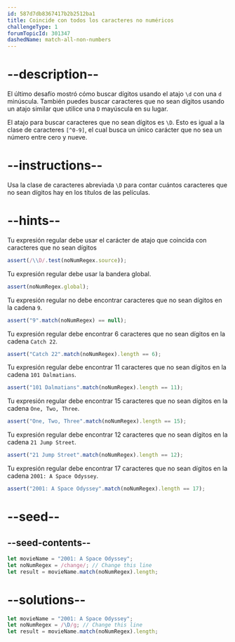 ```yaml
---
id: 587d7db8367417b2b2512ba1
title: Coincide con todos los caracteres no numéricos
challengeType: 1
forumTopicId: 301347
dashedName: match-all-non-numbers
---
```


# --description--

El último desafío mostró cómo buscar dígitos usando el atajo `\d` con una `d` minúscula. También puedes buscar caracteres que no sean dígitos usando un atajo similar que utilice una `D` mayúscula en su lugar.

El atajo para buscar caracteres que no sean dígitos es `\D`. Esto es igual a la clase de caracteres `[^0-9]`, el cual busca un único carácter que no sea un número entre cero y nueve.

# --instructions--

Usa la clase de caracteres abreviada `\D` para contar cuántos caracteres que no sean dígitos hay en los títulos de las películas.

# --hints--

Tu expresión regular debe usar el carácter de atajo que coincida con caracteres que no sean dígitos

```js
assert(/\\D/.test(noNumRegex.source));
```

Tu expresión regular debe usar la bandera global.

```js
assert(noNumRegex.global);
```

Tu expresión regular no debe encontrar caracteres que no sean dígitos en la cadena `9`.

```js
assert("9".match(noNumRegex) == null);
```

Tu expresión regular debe encontrar 6 caracteres que no sean dígitos en la cadena `Catch 22`.

```js
assert("Catch 22".match(noNumRegex).length == 6);
```

Tu expresión regular debe encontrar 11 caracteres que no sean dígitos en la cadena `101 Dalmatians`.

```js
assert("101 Dalmatians".match(noNumRegex).length == 11);
```

Tu expresión regular debe encontrar 15 caracteres que no sean dígitos en la cadena `One, Two, Three`.

```js
assert("One, Two, Three".match(noNumRegex).length == 15);
```

Tu expresión regular debe encontrar 12 caracteres que no sean dígitos en la cadena `21 Jump Street`.

```js
assert("21 Jump Street".match(noNumRegex).length == 12);
```

Tu expresión regular debe encontrar 17 caracteres que no sean dígitos en la cadena `2001: A Space Odyssey`.

```js
assert("2001: A Space Odyssey".match(noNumRegex).length == 17);
```

# --seed--

## --seed-contents--

```js
let movieName = "2001: A Space Odyssey";
let noNumRegex = /change/; // Change this line
let result = movieName.match(noNumRegex).length;
```

# --solutions--

```js
let movieName = "2001: A Space Odyssey";
let noNumRegex = /\D/g; // Change this line
let result = movieName.match(noNumRegex).length;
```
